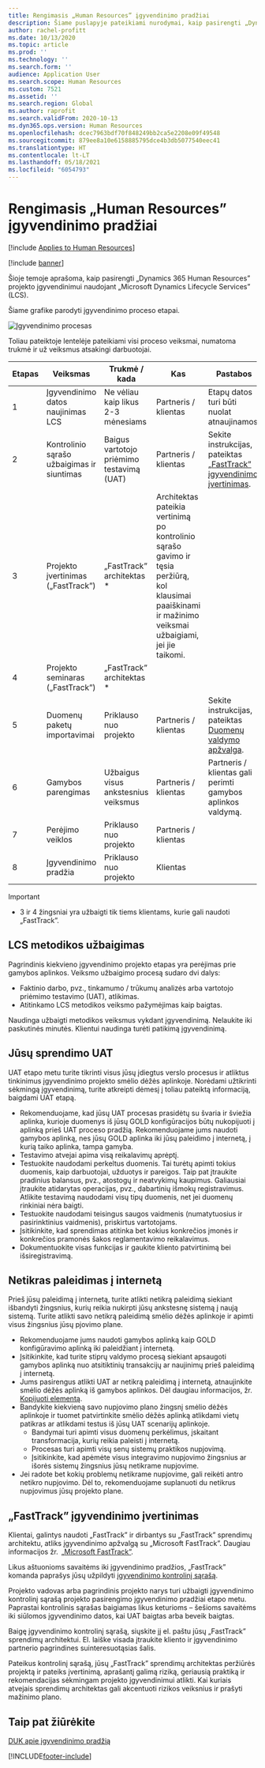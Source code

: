 ```yaml
---
title: Rengimasis „Human Resources” įgyvendinimo pradžiai
description: Šiame puslapyje pateikiami nurodymai, kaip pasirengti „Dynamics 365 Human Resources” įgyvendinimui.
author: rachel-profitt
ms.date: 10/13/2020
ms.topic: article
ms.prod: ''
ms.technology: ''
ms.search.form: ''
audience: Application User
ms.search.scope: Human Resources
ms.custom: 7521
ms.assetid: ''
ms.search.region: Global
ms.author: raprofit
ms.search.validFrom: 2020-10-13
ms.dyn365.ops.version: Human Resources
ms.openlocfilehash: dcec7963bdf70f848249bb2ca5e2208e09f49548
ms.sourcegitcommit: 879ee8a10e6158885795dce4b3db5077540eec41
ms.translationtype: HT
ms.contentlocale: lt-LT
ms.lasthandoff: 05/18/2021
ms.locfileid: "6054793"
---
```

# <a name="prepare-for-human-resources-go-live"></a>Rengimasis „Human Resources” įgyvendinimo pradžiai

[!include [Applies to Human Resources](../includes/applies-to-hr.md)]

[!include [banner](../includes/banner.md)]

Šioje temoje aprašoma, kaip pasirengti „Dynamics 365 Human Resources” projekto įgyvendinimui naudojant „Microsoft Dynamics Lifecycle Services” (LCS). 

Šiame grafike parodyti įgyvendinimo proceso etapai. 

![Įgyvendinimo procesas](./media/hr-admin-go-live-prepare-process.png)

Toliau pateiktoje lentelėje pateikiami visi proceso veiksmai, numatoma trukmė ir už veiksmus atsakingi darbuotojai.

| Etapas | Veiksmas | Trukmė / kada | Kas | Pastabos |
| --- | --- | --- | --- |--- |
| 1 | Įgyvendinimo datos naujinimas LCS | Ne vėliau kaip likus 2-3 mėnesiams | Partneris / klientas | Etapų datos turi būti nuolat atnaujinamos. |
| 2 | Kontrolinio sąrašo užbaigimas ir siuntimas | Baigus vartotojo priėmimo testavimą (UAT) | Partneris / klientas | Sekite instrukcijas, pateiktas [„FastTrack” įgyvendinimo įvertinimas](hr-admin-go-live-prepare.md#fasttrack-go-live-assessment). |
| 3 | Projekto įvertinimas („FastTrack”) | „FastTrack” architektas * | Architektas pateikia vertinimą po kontrolinio sąrašo gavimo ir tęsia peržiūrą, kol klausimai paaiškinami ir mažinimo veiksmai užbaigiami, jei jie taikomi. |
| 4 | Projekto seminaras („FastTrack”) | „FastTrack” architektas * | |
| 5 | Duomenų paketų importavimai | Priklauso nuo projekto | Partneris / klientas | Sekite instrukcijas, pateiktas [Duomenų valdymo apžvalga](../fin-ops-core/dev-itpro/data-entities/data-entities-data-packages.md).|
| 6 | Gamybos parengimas | Užbaigus visus ankstesnius veiksmus | Partneris / klientas | Partneris / klientas gali perimti gamybos aplinkos valdymą.|
| 7 | Perėjimo veiklos | Priklauso nuo projekto | Partneris / klientas | |
| 8 | Įgyvendinimo pradžia | Priklauso nuo projekto | Klientas | |

> [!IMPORTANT]
> * 3 ir 4 žingsniai yra užbaigti tik tiems klientams, kurie gali naudoti „FastTrack”.

## <a name="completing-the-lcs-methodology"></a>LCS metodikos užbaigimas

Pagrindinis kiekvieno įgyvendinimo projekto etapas yra perėjimas prie gamybos aplinkos. Veiksmo užbaigimo procesą sudaro dvi dalys: 

- Faktinio darbo, pvz., tinkamumo / trūkumų analizės arba vartotojo priėmimo testavimo (UAT), atlikimas. 
- Atitinkamo LCS metodikos veiksmo pažymėjimas kaip baigtas. 

Naudinga užbaigti metodikos veiksmus vykdant įgyvendinimą. Nelaukite iki paskutinės minutės. Klientui naudinga turėti patikimą įgyvendinimą. 

## <a name="uat-for-your-solution"></a>Jūsų sprendimo UAT

UAT etapo metu turite tikrinti visus jūsų įdiegtus verslo procesus ir atliktus tinkinimus įgyvendinimo projekto smėlio dėžės aplinkoje. Norėdami užtikrinti sėkmingą įgyvendinimą, turite atkreipti dėmesį į toliau pateiktą informaciją, baigdami UAT etapą. 

- Rekomenduojame, kad jūsų UAT procesas prasidėtų su švaria ir šviežia aplinka, kurioje duomenys iš jūsų GOLD konfigūracijos būtų nukopijuoti į aplinką prieš UAT proceso pradžią. Rekomenduojame jums naudoti gamybos aplinką, nes jūsų GOLD aplinka iki jūsų paleidimo į internetą, į kurią taiko aplinka, tampa gamyba.
- Testavimo atvejai apima visą reikalavimų aprėptį. 
- Testuokite naudodami perkeltus duomenis. Tai turėtų apimti tokius duomenis, kaip darbuotojai, užduotys ir pareigos. Taip pat įtraukite pradinius balansus, pvz., atostogų ir neatvykimų kaupimus. Galiausiai įtraukite atidarytas operacijas, pvz., dabartinių išmokų registravimus. Atlikite testavimą naudodami visų tipų duomenis, net jei duomenų rinkiniai nėra baigti. 
- Testuokite naudodami teisingus saugos vaidmenis (numatytuosius ir pasirinktinius vaidmenis), priskirtus vartotojams. 
- Įsitikinkite, kad sprendimas atitinka bet kokius konkrečios įmonės ir konkrečios pramonės šakos reglamentavimo reikalavimus. 
- Dokumentuokite visas funkcijas ir gaukite kliento patvirtinimą bei išsiregistravimą. 

## <a name="mock-go-live"></a>Netikras paleidimas į internetą

Prieš jūsų paleidimą į internetą, turite atlikti netikrą paleidimą siekiant išbandyti žingsnius, kurių reikia nukirpti jūsų ankstesnę sistemą į naują sistemą. Turite atlikti savo netikrą paleidimą smėlio dėžės aplinkoje ir apimti visus žingsnius jūsų pjovimo plane.

- Rekomenduojame jums naudoti gamybos aplinką kaip GOLD konfigūravimo aplinką iki paleidžiant į internetą.
- Įsitikinkite, kad turite stiprų valdymo procesą siekiant apsaugoti gamybos aplinką nuo atsitiktinių transakcijų ar naujinimų prieš paleidimą į internetą.
- Jums pasirengus atlikti UAT ar netikrą paleidimą į internetą, atnaujinkite smėlio dėžės aplinką iš gamybos aplinkos. Dėl daugiau informacijos, žr. [Kopijuoti elementą](hr-admin-setup-copy-instance.md).
- Bandykite kiekvieną savo nupjovimo plano žingsnį smėlio dėžės aplinkoje ir tuomet patvirtinkite smėlio dėžės aplinką atlikdami vietų patikras ar atlikdami testus iš jūsų UAT scenarijų aplinkoje.
  - Bandymai turi apimti visus duomenų perkėlimus, įskaitant transformacija, kurių reikia paleisti į internetą.
  - Procesas turi apimti visų senų sistemų praktikos nupjovimą.
  - Įsitikinkite, kad apėmėte visus integravimo nupjovimo žingsnius ar išorės sistemų žingsnius jūsų netikrame nupjovime.
- Jei radote bet kokių problemų netikrame nupjovime, gali reikėti antro netikro nupjovimo. Dėl to, rekomenduojame suplanuoti du netikrus nupjovimus jūsų projekto plane.

## <a name="fasttrack-go-live-assessment"></a>„FastTrack” įgyvendinimo įvertinimas

Klientai, galintys naudoti „FastTrack” ir dirbantys su „FastTrack” sprendimų architektu, atliks įgyvendinimo apžvalgą su „Microsoft FastTrack”. Daugiau informacijos žr.  [„Microsoft FastTrack“](/dynamics365/fasttrack/). 

Likus aštuonioms savaitėms iki įgyvendinimo pradžios, „FastTrack” komanda paprašys jūsų užpildyti [įgyvendinimo kontrolinį sąrašą](https://go.microsoft.com/fwlink/?linkid=2146013).

Projekto vadovas arba pagrindinis projekto narys turi užbaigti įgyvendinimo kontrolinį sąrašą projekto pasirengimo įgyvendinimo pradžiai etapo metu. Paprastai kontrolinis sąrašas baigiamas likus keturioms – šešioms savaitėms iki siūlomos įgyvendinimo datos, kai UAT baigtas arba beveik baigtas. 

Baigę įgyvendinimo kontrolinį sąrašą, siųskite jį el. paštu jūsų „FastTrack” sprendimų architektui. El. laiške visada įtraukite kliento ir įgyvendinimo partnerio pagrindines suinteresuotąsias šalis. 

Pateikus kontrolinį sąrašą, jūsų „FastTrack” sprendimų architektas peržiūrės projektą ir pateiks įvertinimą, aprašantį galimą riziką, geriausią praktiką ir rekomendacijas sėkmingam projekto įgyvendinimui atlikti. Kai kuriais atvejais sprendimų architektas gali akcentuoti rizikos veiksnius ir prašyti mažinimo plano. 

## <a name="see-also"></a>Taip pat žiūrėkite

[DUK apie įgyvendinimo pradžią](hr-admin-go-live-faq.md)


[!INCLUDE[footer-include](../includes/footer-banner.md)]
